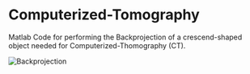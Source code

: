# Computerized-Tomography
Matlab Code for performing the Backprojection of a crescend-shaped object needed for Computerized-Thomography (CT).

![Backprojection](https://github.com/K0glin/Computerized-Tomography/raw/master/Crescend-Shaped%20Backprojection%20%20for%20N%3D18with%20convp1.png)

